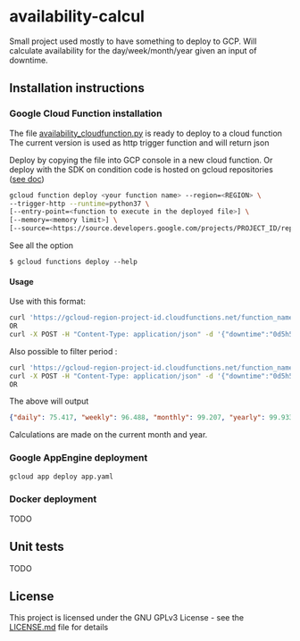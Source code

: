 # availability-calcul

Small project used mostly to have something to deploy to GCP.
Will calculate availability for the day/week/month/year given an input of downtime.

## Installation instructions

### Google Cloud Function installation

The file [availability_cloudfunction.py](availability_cloudfunction.py) is ready to deploy to a cloud function
The current version is used as http trigger function and will return json

Deploy by copying the file into GCP console in a new cloud function.
Or deploy with the SDK on condition code is hosted on gcloud repositories ([see doc](https://cloud.google.com/functions/docs/deploying/repo))

```bash
gcloud function deploy <your function name> --region=<REGION> \
--trigger-http --runtime=python37 \
[--entry-point=<function to execute in the deployed file>] \
[--memory=<memory limit>] \
[--source=<https://source.developers.google.com/projects/PROJECT_ID/repos/REPOSITORY_ID/moveable-aliases/master/paths/SOURCE>]
```

See all the option 

```
$ gcloud functions deploy --help
```

#### Usage

Use with this format:

```bash
curl 'https://gcloud-region-project-id.cloudfunctions.net/function_name?downtime=0d5h54m'
OR
curl -X POST -H "Content-Type: application/json" -d '{"downtime":"0d5h54m"}' 'https://gcloud-region-project-id.cloudfunctions.net/function_name'
```
Also possible to filter period :
```bash
curl 'https://gcloud-region-project-id.cloudfunctions.net/function_name?downtime=0d5h54m&period=monthly'
curl -X POST -H "Content-Type: application/json" -d '{"downtime":"0d5h54m", "period":"monthly"}' 'https://gcloud-region-project-id.cloudfunctions.net/function_name'
OR

```

The above will output

```json
{"daily": 75.417, "weekly": 96.488, "monthly": 99.207, "yearly": 99.933}
```

Calculations are made on the current month and year.

### Google AppEngine deployment

```bash
gcloud app deploy app.yaml
```

### Docker deployment

TODO

## Unit tests

TODO


## License

This project is licensed under the GNU GPLv3 License - see the [LICENSE.md](LICENSE.md) file for details
